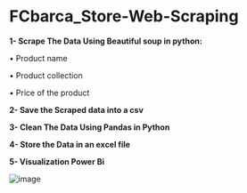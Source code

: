 # FCbarca_Store-Web-Scraping

**1-	Scrape The Data Using Beautiful soup in python:**

•	Product name

•	Product collection

•	Price of the product

**2-	Save the Scraped data into a csv**

**3-	Clean The Data Using Pandas in Python**

**4-	Store the Data in an excel file**

**5-	Visualization Power Bi**

![image](https://github.com/user-attachments/assets/5b2e6ed1-6da8-4e78-8327-8cc30ab03611)
